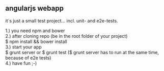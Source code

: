 angularjs webapp
----------------------  

it´s just a small test project... incl. unit- and e2e-tests. 

1.) you need npm and bower  
2.) after cloning repo (be in the root folder of your project)  
    $ npm install && bower install  
3.) start your app  
	$ grunt server or $ grunt test ($ grunt server has to run at the same time, because of e2e tests)  
4.) have fun ;-)
